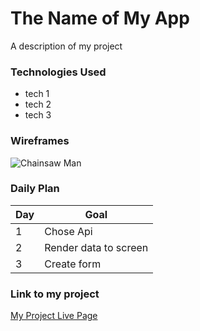 # The Name of My App

A description of my project 

### Technologies Used

- tech 1
- tech 2
- tech 3

### Wireframes

![Chainsaw Man](https://static.wikia.nocookie.net/chainsaw-man/images/c/cb/Main.png/revision/latest/scale-to-width-down/600?cb=20181217220754)

### Daily Plan

| Day | Goal|
|-----|-----|
| 1 | Chose Api |
| 2 | Render data to screen |
| 3 | Create form | 

### Link to my project
[My Project Live Page](https://google.com)
